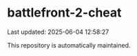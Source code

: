 # battlefront-2-cheat

Last updated: 2025-06-04 12:58:27

This repository is automatically maintained.
